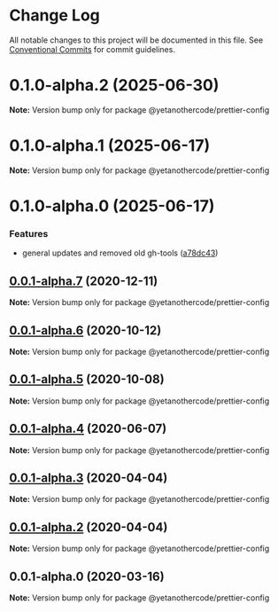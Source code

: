 # Change Log

All notable changes to this project will be documented in this file.
See [Conventional Commits](https://conventionalcommits.org) for commit guidelines.

# 0.1.0-alpha.2 (2025-06-30)

**Note:** Version bump only for package @yetanothercode/prettier-config

# 0.1.0-alpha.1 (2025-06-17)

**Note:** Version bump only for package @yetanothercode/prettier-config

# 0.1.0-alpha.0 (2025-06-17)

### Features

- general updates and removed old gh-tools ([a78dc43](https://github.com/yetanothercode/yet-another/commit/a78dc43a9256da044c3ad29dd10fcd927a5e202d))

## [0.0.1-alpha.7](https://github.com/yetanothercode/prettier-config/compare/@yetanothercode/prettier-config@0.0.1-alpha.6...@yetanothercode/prettier-config@0.0.1-alpha.7) (2020-12-11)

**Note:** Version bump only for package @yetanothercode/prettier-config

## [0.0.1-alpha.6](https://github.com/yetanothercode/prettier-config/compare/@yetanothercode/prettier-config@0.0.1-alpha.5...@yetanothercode/prettier-config@0.0.1-alpha.6) (2020-10-12)

**Note:** Version bump only for package @yetanothercode/prettier-config

## [0.0.1-alpha.5](https://github.com/yetanothercode/yet-another/compare/@yetanothercode/prettier-config@0.0.1-alpha.4...@yetanothercode/prettier-config@0.0.1-alpha.5) (2020-10-08)

**Note:** Version bump only for package @yetanothercode/prettier-config

## [0.0.1-alpha.4](https://github.com/yetanothercode/yet-another/compare/@yetanothercode/prettier-config@0.0.1-alpha.3...@yetanothercode/prettier-config@0.0.1-alpha.4) (2020-06-07)

**Note:** Version bump only for package @yetanothercode/prettier-config

## [0.0.1-alpha.3](https://github.com/yetanothercode/yet-another/compare/@yetanothercode/prettier-config@0.0.1-alpha.2...@yetanothercode/prettier-config@0.0.1-alpha.3) (2020-04-04)

**Note:** Version bump only for package @yetanothercode/prettier-config

## [0.0.1-alpha.2](https://github.com/yetanothercode/yet-another/compare/@yetanothercode/prettier-config@0.0.1-alpha.0...@yetanothercode/prettier-config@0.0.1-alpha.2) (2020-04-04)

**Note:** Version bump only for package @yetanothercode/prettier-config

## 0.0.1-alpha.0 (2020-03-16)

**Note:** Version bump only for package @yetanothercode/prettier-config
